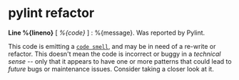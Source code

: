 # pylint refactor

**Line %{lineno}** [ _%{code}_ ]  :  %{message}.
 Was reported by Pylint.

This code is emitting a [`code smell`][code smell], and may be in need of
a re-write or refactor.
 This doesn't mean the code is incorrect or buggy in a _technical sense_ -- only that it
appears to have one or more patterns that could lead to _future_ bugs or maintenance issues.
Consider taking a closer look at it.

[code smell]: https://en.wikipedia.org/wiki/Code_smell
